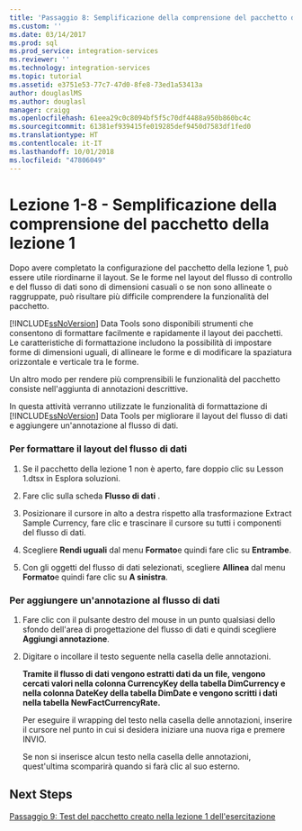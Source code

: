 ```yaml
---
title: 'Passaggio 8: Semplificazione della comprensione del pacchetto della lezione 1 | Microsoft Docs'
ms.custom: ''
ms.date: 03/14/2017
ms.prod: sql
ms.prod_service: integration-services
ms.reviewer: ''
ms.technology: integration-services
ms.topic: tutorial
ms.assetid: e3751e53-77c7-47d0-8fe8-73ed1a53413a
author: douglaslMS
ms.author: douglasl
manager: craigg
ms.openlocfilehash: 61eea29c0c8094bf5f5c70df4488a950b860bc4c
ms.sourcegitcommit: 61381ef939415fe019285def9450d7583df1fed0
ms.translationtype: HT
ms.contentlocale: it-IT
ms.lasthandoff: 10/01/2018
ms.locfileid: "47806049"
---
```

# <a name="lesson-1-8---making-the-lesson-1-package-easier-to-understand"></a>Lezione 1-8 - Semplificazione della comprensione del pacchetto della lezione 1
Dopo avere completato la configurazione del pacchetto della lezione 1, può essere utile riordinarne il layout. Se le forme nel layout del flusso di controllo e del flusso di dati sono di dimensioni casuali o se non sono allineate o raggruppate, può risultare più difficile comprendere la funzionalità del pacchetto.  
  
[!INCLUDE[ssNoVersion](../includes/ssnoversion-md.md)] Data Tools sono disponibili strumenti che consentono di formattare facilmente e rapidamente il layout dei pacchetti. Le caratteristiche di formattazione includono la possibilità di impostare forme di dimensioni uguali, di allineare le forme e di modificare la spaziatura orizzontale e verticale tra le forme.  
  
Un altro modo per rendere più comprensibili le funzionalità del pacchetto consiste nell'aggiunta di annotazioni descrittive.  
  
In questa attività verranno utilizzate le funzionalità di formattazione di [!INCLUDE[ssNoVersion](../includes/ssnoversion-md.md)] Data Tools per migliorare il layout del flusso di dati e aggiungere un'annotazione al flusso di dati.  
  
### <a name="to-format-the-layout-of-the-data-flow"></a>Per formattare il layout del flusso di dati  
  
1.  Se il pacchetto della lezione 1 non è aperto, fare doppio clic su Lesson 1.dtsx in Esplora soluzioni.  
  
2.  Fare clic sulla scheda **Flusso di dati** .  
  
3.  Posizionare il cursore in alto a destra rispetto alla trasformazione Extract Sample Currency, fare clic e trascinare il cursore su tutti i componenti del flusso di dati.  
  
4.  Scegliere **Rendi uguali** dal menu **Formato**e quindi fare clic su **Entrambe**.  
  
5.  Con gli oggetti del flusso di dati selezionati, scegliere **Allinea** dal menu **Formato**e quindi fare clic su **A sinistra**.  
  
### <a name="to-add-an-annotation-to-the-data-flow"></a>Per aggiungere un'annotazione al flusso di dati  
  
1.  Fare clic con il pulsante destro del mouse in un punto qualsiasi dello sfondo dell'area di progettazione del flusso di dati e quindi scegliere **Aggiungi annotazione**.  
  
2.  Digitare o incollare il testo seguente nella casella delle annotazioni.  
  
    **Tramite il flusso di dati vengono estratti dati da un file, vengono cercati valori nella colonna CurrencyKey della tabella DimCurrency e nella colonna DateKey della tabella DimDate e vengono scritti i dati nella tabella NewFactCurrencyRate.**  
  
    Per eseguire il wrapping del testo nella casella delle annotazioni, inserire il cursore nel punto in cui si desidera iniziare una nuova riga e premere INVIO.  
  
    Se non si inserisce alcun testo nella casella delle annotazioni, quest'ultima scomparirà quando si farà clic al suo esterno.  
  
## <a name="next-steps"></a>Next Steps  
[Passaggio 9: Test del pacchetto creato nella lezione 1 dell'esercitazione](../integration-services/lesson-1-9-testing-the-lesson-1-tutorial-package.md)  
  
  
  
